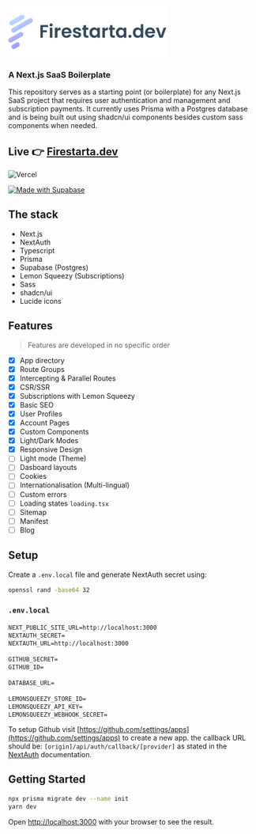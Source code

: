 <picture>
<source media="(prefers-color-scheme: dark)" srcset="https://github.com/uixmat/firestarta-ghassets/blob/main/assets/logo-dark.png">
<img alt="Firestarta.dev" src="https://github.com/uixmat/firestarta-ghassets/blob/main/assets/logo-light.png" width="320">
</picture>

### A Next.js SaaS Boilerplate

This repository serves as a starting point (or boilerplate) for any Next.js SaaS project that requires user authentication and management and subscription payments. It currently uses Prisma with a Postgres database and is being built out using shadcn/ui components besides custom sass components when needed.

## Live :point_right: [Firestarta.dev](https://firestarta.dev)

![Vercel](https://vercelbadge.vercel.app/api/uixmat/firestarta)

[![Made with Supabase](https://supabase.com/badge-made-with-supabase-dark.svg)](https://supabase.com)

## The stack
- Next.js
- NextAuth
- Typescript
- Prisma
- Supabase (Postgres)
- Lemon Squeezy (Subscriptions)
- Sass
- shadcn/ui
- Lucide icons

## Features

> Features are developed in no specific order

- [x] App directory
- [x] Route Groups
- [x] Intercepting & Parallel Routes
- [x] CSR/SSR
- [x] Subscriptions with Lemon Squeezy
- [x] Basic SEO
- [x] User Profiles
- [x] Account Pages
- [x] Custom Components
- [x] Light/Dark Modes
- [x] Responsive Design
- [ ] Light mode (Theme)
- [ ] Dasboard layouts
- [ ] Cookies
- [ ] Internationalisation (Multi-lingual)
- [ ] Custom errors
- [ ] Loading states `loading.tsx`
- [ ] Sitemap
- [ ] Manifest
- [ ] Blog

## Setup
Create a `.env.local` file and generate NextAuth secret using:

```bash
openssl rand -base64 32
```

### `.env.local` 
```
NEXT_PUBLIC_SITE_URL=http://localhost:3000
NEXTAUTH_SECRET=
NEXTAUTH_URL=http://localhost:3000

GITHUB_SECRET=
GITHUB_ID=

DATABASE_URL=

LEMONSQUEEZY_STORE_ID=
LEMONSQUEEZY_API_KEY=
LEMONSQUEEZY_WEBHOOK_SECRET=
```

To setup Github visit [https://github.com/settings/apps](https://github.com/settings/apps) to create a new app. the callback URL should be: `[origin]/api/auth/callback/[provider]` as stated in the [NextAuth](https://next-auth.js.org/configuration/providers/oauth) documentation.

## Getting Started
```bash
npx prisma migrate dev --name init
yarn dev
```

Open [http://localhost:3000](http://localhost:3000) with your browser to see the result.
